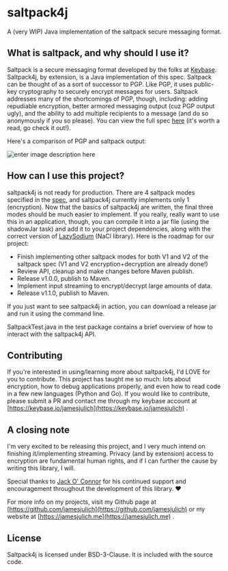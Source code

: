 # saltpack4j
A (very WIP) Java implementation of the saltpack secure messaging format.

## What is saltpack, and why should I use it?
Saltpack is a secure messaging format developed by the folks at [Keybase](https://keybase.io). Saltpack4j, by extension, is a Java implementation of this spec. Saltpack can be thought of as a sort of successor to PGP. Like PGP, it uses public-key cryptography to securely encrypt messages for users. Saltpack addresses many of the shortcomings of PGP, though, including: adding repudiable encryption, better armored messaging output (cuz PGP output ugly), and the ability to add multiple recipients to a message (and do so anonymously if you so please). You can view the full spec [here](https://saltpack.org/) (it's worth a read, go check it out!).

Here's a comparison of PGP and saltpack output:

![enter image description here](https://i.imgur.com/i2Pdhft.png?1)

## How can I use this project?
saltpack4j is not ready for production. There are 4 saltpack modes specified in the [spec](https://saltpack.org), and saltpack4j currently implements only 1 (encryption). Now that the basics of saltpack4j are written, the final three modes should be much easier to implement. If you really, really want to use this in an application, though, you can compile it into a jar file (using the shadowJar task) and add it to your project dependencies, along with the correct version of [LazySodium](https://docs.lazycode.co/lazysodium/) (NaCl library). Here is the roadmap for our project:

 - Finish implementing other saltpack modes for both V1 and V2 of the saltpack spec (V1 and V2 encryption+decryption are already done!)
 - Review API, cleanup and make changes before Maven publish.
 - Release v1.0.0, publish to Maven.
 - Implement input streaming to encrypt/decrypt large amounts of data.
 - Release v1.1.0, publish to Maven.

If you just want to see saltpack4j in action, you can download a release jar and run it using the command line.

SaltpackTest.java in the test package contains a brief overview of how to interact with the saltpack4j API.

## Contributing
If you're interested in using/learning more about saltpack4j, I'd LOVE for you to contribute. This project has taught me so much: lots about encryption, how to debug applications properly, and even how to read code in a few new languages (Python and Go). If you would like to contribute, please submit a PR and contact me through my keybase account at [https://keybase.io/jamesjulich](https://keybase.io/jamesjulich) .

## A closing note
I'm very excited to be releasing this project, and I very much intend on finishing it/implementing streaming. Privacy (and by extension) access to encryption are fundamental human rights, and if I can further the cause by writing this library, I will. 

Special thanks to [Jack O' Connor](https://github.com/oconnor663) for his continued support and encouragement throughout the development of this library. ❤️

For more info on my projects, visit my Github page at [https://github.com/jamesjulich](https://github.com/jamesjulich) or my website at [https://jamesjulich.me](https://jamesjulich.me) .

## License
Saltpack4j is licensed under BSD-3-Clause. It is included with the source code.



